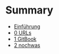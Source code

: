 # Summary

* [Einführung](README.md)
* [0 URLs](0-urls.md)
* [1 GitBook](chapter1.md)
* [2 nochwas](2-nochwas.md)

